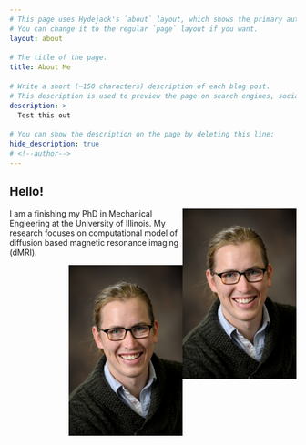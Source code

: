 ```yaml
---
# This page uses Hydejack's `about` layout, which shows the primary author's picture and about text at the top.
# You can change it to the regular `page` layout if you want.
layout: about

# The title of the page.
title: About Me

# Write a short (~150 characters) description of each blog post.
# This description is used to preview the page on search engines, social media, etc.
description: > 
  Test this out

# You can show the description on the page by deleting this line:
hide_description: true
# <!--author-->
---
```


## Hello! 
<img style="float: right;" src="Noel_Naughton.jpg" width="200">

I am a finishing my PhD in Mechanical Engieering at the University of Illinois. My research focuses on computational model of diffusion based magnetic resonance imaging (dMRI).

<img style="float: right;" src="Noel_Naughton.jpg" width="200">

